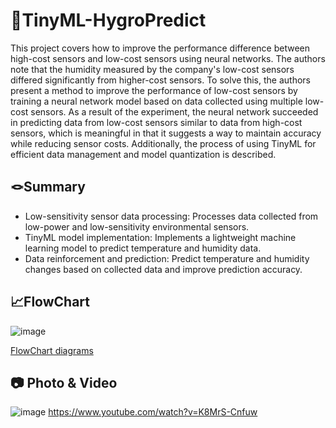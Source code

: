 # 📌TinyML-HygroPredict
This project covers how to improve the performance difference between high-cost sensors and low-cost sensors using neural networks. The authors note that the humidity measured by the company's low-cost sensors differed significantly from higher-cost sensors. To solve this, the authors present a method to improve the performance of low-cost sensors by training a neural network model based on data collected using multiple low-cost sensors. As a result of the experiment, the neural network succeeded in predicting data from low-cost sensors similar to data from high-cost sensors, which is meaningful in that it suggests a way to maintain accuracy while reducing sensor costs. Additionally, the process of using TinyML for efficient data management and model quantization is described.
## 🪢Summary
- Low-sensitivity sensor data processing: Processes data collected from low-power and low-sensitivity environmental sensors.
- TinyML model implementation: Implements a lightweight machine learning model to predict temperature and humidity data.
- Data reinforcement and prediction: Predict temperature and humidity changes based on collected data and improve prediction accuracy.





## 📈FlowChart
![image](https://github.com/WzAcorn/TinyML-HygroPredict/assets/77008882/280a5b1c-7db5-4781-9c67-7eb634ab9a7c)

[FlowChart diagrams](https://app.diagrams.net/#HWzAcorn%2FTinyML-HygroPredict%2Fmain%2FSystemFlowchart.drawio)




## 📷 Photo & Video
![image](https://github.com/WzAcorn/TinyML-HygroPredict/assets/77008882/1ab07dca-223d-4527-aa2b-396b01b5bce7)
https://www.youtube.com/watch?v=K8MrS-Cnfuw










